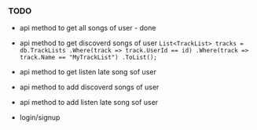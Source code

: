 ### TODO


- api method to get all songs of user - done
- api method to get discoverd songs of user
    `List<TrackList> tracks = db.TrackLists
    .Where(track => track.UserId == id)
    .Where(track => track.Name == "MyTrackList")
    .ToList();  
`
- api method to get listen late song sof user

- api method to add discoverd songs of user
- api method to add listen late song sof user

- login/signup
